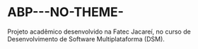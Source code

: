 # ABP---NO-THEME-
Projeto acadêmico desenvolvido na Fatec Jacareí, no curso de Desenvolvimento de Software Multiplataforma (DSM).
